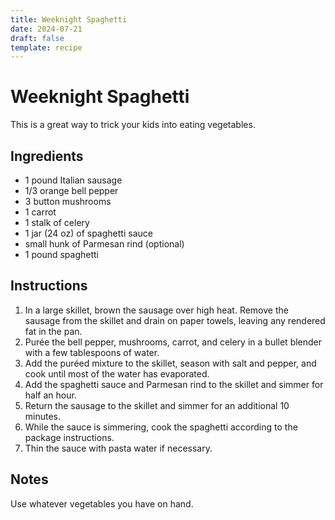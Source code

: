 ```yaml
---
title: Weeknight Spaghetti
date: 2024-07-21
draft: false
template: recipe
---
```


# Weeknight Spaghetti

This is a great way to trick your kids into eating vegetables.

## Ingredients

- 1 pound Italian sausage
- 1/3 orange bell pepper
- 3 button mushrooms
- 1 carrot
- 1 stalk of celery
- 1 jar (24 oz) of spaghetti sauce
- small hunk of Parmesan rind (optional)
- 1 pound spaghetti

## Instructions

1. In a large skillet, brown the sausage over high heat. Remove the sausage from the skillet and drain on paper towels, leaving any rendered fat in the pan.
2. Purée the bell pepper, mushrooms, carrot, and celery in a bullet blender with a few tablespoons of water.
3. Add the puréed mixture to the skillet, season with salt and pepper, and cook until most of the water has evaporated.
4. Add the spaghetti sauce and Parmesan rind to the skillet and simmer for half an hour.
5. Return the sausage to the skillet and simmer for an additional 10 minutes.
6. While the sauce is simmering, cook the spaghetti according to the package instructions.
7. Thin the sauce with pasta water if necessary.

## Notes

Use whatever vegetables you have on hand.

